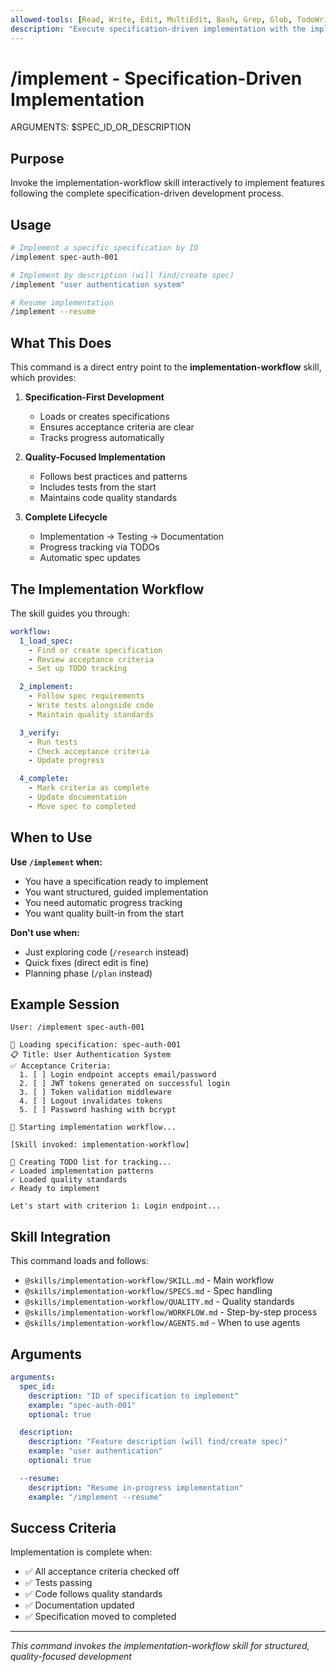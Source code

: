 ```yaml
---
allowed-tools: [Read, Write, Edit, MultiEdit, Bash, Grep, Glob, TodoWrite, Task, Skill]
description: "Execute specification-driven implementation with the implementation-workflow skill"
---
```


# /implement - Specification-Driven Implementation

ARGUMENTS: $SPEC_ID_OR_DESCRIPTION

## Purpose
Invoke the implementation-workflow skill interactively to implement features following the complete specification-driven development process.

## Usage
```bash
# Implement a specific specification by ID
/implement spec-auth-001

# Implement by description (will find/create spec)
/implement "user authentication system"

# Resume implementation
/implement --resume
```

## What This Does

This command is a direct entry point to the **implementation-workflow** skill, which provides:

1. **Specification-First Development**
   - Loads or creates specifications
   - Ensures acceptance criteria are clear
   - Tracks progress automatically

2. **Quality-Focused Implementation**
   - Follows best practices and patterns
   - Includes tests from the start
   - Maintains code quality standards

3. **Complete Lifecycle**
   - Implementation → Testing → Documentation
   - Progress tracking via TODOs
   - Automatic spec updates

## The Implementation Workflow

The skill guides you through:

```yaml
workflow:
  1_load_spec:
    - Find or create specification
    - Review acceptance criteria
    - Set up TODO tracking

  2_implement:
    - Follow spec requirements
    - Write tests alongside code
    - Maintain quality standards

  3_verify:
    - Run tests
    - Check acceptance criteria
    - Update progress

  4_complete:
    - Mark criteria as complete
    - Update documentation
    - Move spec to completed
```

## When to Use

**Use `/implement` when:**
- You have a specification ready to implement
- You want structured, guided implementation
- You need automatic progress tracking
- You want quality built-in from the start

**Don't use when:**
- Just exploring code (`/research` instead)
- Quick fixes (direct edit is fine)
- Planning phase (`/plan` instead)

## Example Session

```
User: /implement spec-auth-001

🔄 Loading specification: spec-auth-001
📋 Title: User Authentication System
✅ Acceptance Criteria:
  1. [ ] Login endpoint accepts email/password
  2. [ ] JWT tokens generated on successful login
  3. [ ] Token validation middleware
  4. [ ] Logout invalidates tokens
  5. [ ] Password hashing with bcrypt

🎯 Starting implementation workflow...

[Skill invoked: implementation-workflow]

📝 Creating TODO list for tracking...
✓ Loaded implementation patterns
✓ Loaded quality standards
✓ Ready to implement

Let's start with criterion 1: Login endpoint...
```

## Skill Integration

This command loads and follows:
- `@skills/implementation-workflow/SKILL.md` - Main workflow
- `@skills/implementation-workflow/SPECS.md` - Spec handling
- `@skills/implementation-workflow/QUALITY.md` - Quality standards
- `@skills/implementation-workflow/WORKFLOW.md` - Step-by-step process
- `@skills/implementation-workflow/AGENTS.md` - When to use agents

## Arguments

```yaml
arguments:
  spec_id:
    description: "ID of specification to implement"
    example: "spec-auth-001"
    optional: true

  description:
    description: "Feature description (will find/create spec)"
    example: "user authentication"
    optional: true

  --resume:
    description: "Resume in-progress implementation"
    example: "/implement --resume"
```

## Success Criteria

Implementation is complete when:
- ✅ All acceptance criteria checked off
- ✅ Tests passing
- ✅ Code follows quality standards
- ✅ Documentation updated
- ✅ Specification moved to completed

---
*This command invokes the implementation-workflow skill for structured, quality-focused development*
